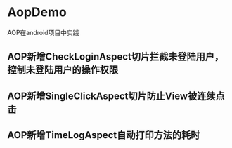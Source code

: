 # AopDemo
AOP在android项目中实践

##  AOP新增CheckLoginAspect切片拦截未登陆用户，控制未登陆用户的操作权限
##  AOP新增SingleClickAspect切片防止View被连续点击
##  AOP新增TimeLogAspect自动打印方法的耗时
